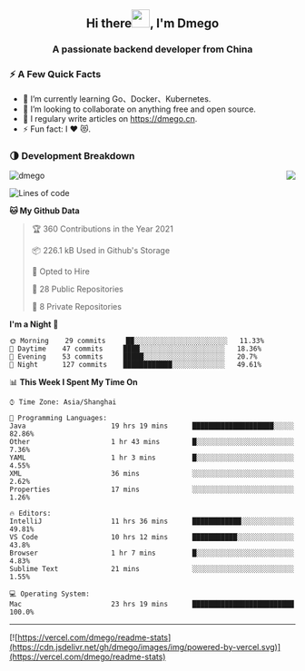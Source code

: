 <h2 align="center">Hi there<img src="https://cdn.jsdelivr.net/gh/dmego/images/img/Hi.gif" height="32" />, I'm Dmego </h2>
<h3 align="center">A passionate backend developer from China</h3>

### ⚡️ A Few Quick Facts

<ul>
    <li> 🌱 I’m currently learning Go、Docker、Kubernetes.</li>
    <li> 👯 I’m looking to collaborate on anything free and open source.</li>
    <li> 📝 I regulary write articles on <a href="https://dmego.cn">https://dmego.cn</a>.</li>
    <li> ⚡ Fun fact: I ❤️ 😻.</li>
</ul>

### 🌗 Development Breakdown

<img src="https://komarev.com/ghpvc/?username=dmego" alt="dmego" />

<img align="right" src="https://readme-stats-dmego.vercel.app/api?username=dmego&show_icons=true&icon_color=1573B3&hide_title=true&text_color=718096&bg_color=00000000&hide_border=true"/>

<!--START_SECTION:waka-->
![Lines of code](https://img.shields.io/badge/From%20Hello%20World%20I%27ve%20Written-243543%20lines%20of%20code-blue)

**🐱 My Github Data** 

> 🏆 360 Contributions in the Year 2021
 > 
> 📦 226.1 kB Used in Github's Storage 
 > 
> 💼 Opted to Hire
 > 
> 📜 28 Public Repositories 
 > 
> 🔑 8 Private Repositories  
 > 
**I'm a Night 🦉** 

```text
🌞 Morning    29 commits     ██░░░░░░░░░░░░░░░░░░░░░░░   11.33% 
🌆 Daytime    47 commits     ████░░░░░░░░░░░░░░░░░░░░░   18.36% 
🌃 Evening    53 commits     █████░░░░░░░░░░░░░░░░░░░░   20.7% 
🌙 Night      127 commits    ████████████░░░░░░░░░░░░░   49.61%

```


📊 **This Week I Spent My Time On** 

```text
⌚︎ Time Zone: Asia/Shanghai

💬 Programming Languages: 
Java                     19 hrs 19 mins      ████████████████████░░░░░   82.86% 
Other                    1 hr 43 mins        █░░░░░░░░░░░░░░░░░░░░░░░░   7.36% 
YAML                     1 hr 3 mins         █░░░░░░░░░░░░░░░░░░░░░░░░   4.55% 
XML                      36 mins             ░░░░░░░░░░░░░░░░░░░░░░░░░   2.62% 
Properties               17 mins             ░░░░░░░░░░░░░░░░░░░░░░░░░   1.26%

🔥 Editors: 
IntelliJ                 11 hrs 36 mins      ████████████░░░░░░░░░░░░░   49.81% 
VS Code                  10 hrs 12 mins      ███████████░░░░░░░░░░░░░░   43.8% 
Browser                  1 hr 7 mins         █░░░░░░░░░░░░░░░░░░░░░░░░   4.83% 
Sublime Text             21 mins             ░░░░░░░░░░░░░░░░░░░░░░░░░   1.55%

💻 Operating System: 
Mac                      23 hrs 19 mins      █████████████████████████   100.0%

```


<!--END_SECTION:waka-->

---

[![https://vercel.com/dmego/readme-stats](https://cdn.jsdelivr.net/gh/dmego/images/img/powered-by-vercel.svg)](https://vercel.com/dmego/readme-stats)

